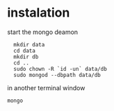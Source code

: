 # instalation
start the mongo deamon
```
  mkdir data
  cd data
  mkdir db
  cd ..
  sudo chown -R `id -un` data/db
  sudo mongod --dbpath data/db
```
in another terminal window

```
mongo
```
